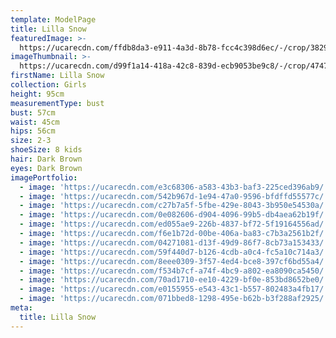 ```yaml
---
template: ModelPage
title: Lilla Snow
featuredImage: >-
  https://ucarecdn.com/ffdb8da3-e911-4a3d-8b78-fcc4c398d6ec/-/crop/3829x1586/0,826/-/preview/
imageThumbnail: >-
  https://ucarecdn.com/d99f1a14-418a-42c8-839d-ecb9053be9c8/-/crop/4747x6860/714,477/-/preview/
firstName: Lilla Snow
collection: Girls
height: 95cm
measurementType: bust
bust: 57cm
waist: 45cm
hips: 56cm
size: 2-3
shoeSize: 8 kids
hair: Dark Brown
eyes: Dark Brown
imagePortfolio:
  - image: 'https://ucarecdn.com/e3c68306-a583-43b3-baf3-225ced396ab9/'
  - image: 'https://ucarecdn.com/542b967d-1e94-47a0-9596-bfdffd55577c/'
  - image: 'https://ucarecdn.com/c27b7a5f-5fbe-429e-8043-3b950e54530a/'
  - image: 'https://ucarecdn.com/0e082606-d904-4096-99b5-db4aea62b19f/'
  - image: 'https://ucarecdn.com/ed055ae9-226b-4837-bf72-5f19164556ad/'
  - image: 'https://ucarecdn.com/f6e1b72d-00be-406a-ba83-c7b3a2561b2f/'
  - image: 'https://ucarecdn.com/04271081-d13f-49d9-86f7-8cb73a153433/'
  - image: 'https://ucarecdn.com/59f440d7-b126-4cdb-a0c4-fc5a10c714a3/'
  - image: 'https://ucarecdn.com/8eee0309-3f57-4ed4-bce8-397cf6bd55a4/'
  - image: 'https://ucarecdn.com/f534b7cf-a74f-4bc9-a802-ea8090ca5450/'
  - image: 'https://ucarecdn.com/70ad1710-ee10-4229-bf0e-853bd8652be0/'
  - image: 'https://ucarecdn.com/e0155955-e543-43c1-b557-802483a4fb17/'
  - image: 'https://ucarecdn.com/071bbed8-1298-495e-b62b-b3f288af2925/'
meta:
  title: Lilla Snow
---
```


